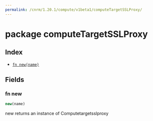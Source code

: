 ```yaml
---
permalink: /cnrm/1.20.1/compute/v1beta1/computeTargetSSLProxy/
---
```


# package computeTargetSSLProxy



## Index

* [`fn new(name)`](#fn-new)

## Fields

### fn new

```ts
new(name)
```

new returns an instance of Computetargetsslproxy
